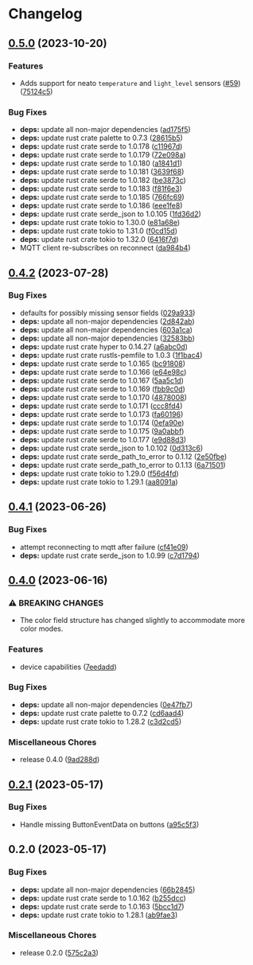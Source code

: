 # Changelog

## [0.5.0](https://github.com/FruitieX/neato-mqtt/compare/v0.4.2...v0.5.0) (2023-10-20)


### Features

* Adds support for neato `temperature` and `light_level` sensors ([#59](https://github.com/FruitieX/neato-mqtt/issues/59)) ([75124c5](https://github.com/FruitieX/neato-mqtt/commit/75124c5cc7e882e78bcbfa5a0ddbdc3fdce6a261))


### Bug Fixes

* **deps:** update all non-major dependencies ([ad175f5](https://github.com/FruitieX/neato-mqtt/commit/ad175f509ff2837828ff9afc59635746b5a7c328))
* **deps:** update rust crate palette to 0.7.3 ([28615b5](https://github.com/FruitieX/neato-mqtt/commit/28615b5bd95f6fae4dad108fe2571b5ee20722c5))
* **deps:** update rust crate serde to 1.0.178 ([c11967d](https://github.com/FruitieX/neato-mqtt/commit/c11967d85b8f52595eaa7396c0f0e3f7d2bcf4be))
* **deps:** update rust crate serde to 1.0.179 ([72e098a](https://github.com/FruitieX/neato-mqtt/commit/72e098a6608d4ddc050ade63c79d5c34ff98fd6e))
* **deps:** update rust crate serde to 1.0.180 ([a1841d1](https://github.com/FruitieX/neato-mqtt/commit/a1841d17c928867aa50004def574a6ad216ae43c))
* **deps:** update rust crate serde to 1.0.181 ([3639f68](https://github.com/FruitieX/neato-mqtt/commit/3639f680886f1ba381759cf65b1b21053f08b2b3))
* **deps:** update rust crate serde to 1.0.182 ([be3873c](https://github.com/FruitieX/neato-mqtt/commit/be3873c4dc3778a380c3d38e6063a67e32e7e18b))
* **deps:** update rust crate serde to 1.0.183 ([f81f6e3](https://github.com/FruitieX/neato-mqtt/commit/f81f6e35d74efc08bf4cb4c5df78ea267f01e712))
* **deps:** update rust crate serde to 1.0.185 ([766fc69](https://github.com/FruitieX/neato-mqtt/commit/766fc69dc39344d2a2d302ae65be31d8e1a5ea8a))
* **deps:** update rust crate serde to 1.0.186 ([eee1fe8](https://github.com/FruitieX/neato-mqtt/commit/eee1fe8eed6992597260ff3fbb4f9e6bc188fe43))
* **deps:** update rust crate serde_json to 1.0.105 ([1fd36d2](https://github.com/FruitieX/neato-mqtt/commit/1fd36d25e347f1d625a4ad1cd7cc0305114d48cf))
* **deps:** update rust crate tokio to 1.30.0 ([e81a68e](https://github.com/FruitieX/neato-mqtt/commit/e81a68e47fb72491efe1aefaf240cbbb901d3a37))
* **deps:** update rust crate tokio to 1.31.0 ([f0cd15d](https://github.com/FruitieX/neato-mqtt/commit/f0cd15df0ef80c7a3e810e48a58d13b58429f83f))
* **deps:** update rust crate tokio to 1.32.0 ([6416f7d](https://github.com/FruitieX/neato-mqtt/commit/6416f7de7e63cd6baf0e5a997a3a14708aebcc42))
* MQTT client re-subscribes on reconnect ([da984b4](https://github.com/FruitieX/neato-mqtt/commit/da984b44761134145705024bede28920f605d57b))

## [0.4.2](https://github.com/FruitieX/neato-mqtt/compare/v0.4.1...v0.4.2) (2023-07-28)


### Bug Fixes

* defaults for possibly missing sensor fields ([029a933](https://github.com/FruitieX/neato-mqtt/commit/029a933fe405feda0d8a66c92225644732ce896f))
* **deps:** update all non-major dependencies ([2d842ab](https://github.com/FruitieX/neato-mqtt/commit/2d842abc9170423e727cfda1f741ff46c065a7dd))
* **deps:** update all non-major dependencies ([603a1ca](https://github.com/FruitieX/neato-mqtt/commit/603a1ca2bce17519cbcfbee2b99c140e4612976d))
* **deps:** update all non-major dependencies ([32583bb](https://github.com/FruitieX/neato-mqtt/commit/32583bb126d7d6db074420ae1cd574e3d6121809))
* **deps:** update rust crate hyper to 0.14.27 ([a6abc0d](https://github.com/FruitieX/neato-mqtt/commit/a6abc0d81593c801cc1c793e2737764d68ea0d11))
* **deps:** update rust crate rustls-pemfile to 1.0.3 ([1f1bac4](https://github.com/FruitieX/neato-mqtt/commit/1f1bac4d36bb335d386399665fa9d760c34b4996))
* **deps:** update rust crate serde to 1.0.165 ([bc91808](https://github.com/FruitieX/neato-mqtt/commit/bc918084937064c22988c37f722cc599fdf1866d))
* **deps:** update rust crate serde to 1.0.166 ([e64e98c](https://github.com/FruitieX/neato-mqtt/commit/e64e98c4c67d7aa1d23cb47f6f7a36dd7ea7660b))
* **deps:** update rust crate serde to 1.0.167 ([5aa5c1d](https://github.com/FruitieX/neato-mqtt/commit/5aa5c1dcf057bc2d1dd4d86f0e6d54cceb1e4780))
* **deps:** update rust crate serde to 1.0.169 ([fbb9c0d](https://github.com/FruitieX/neato-mqtt/commit/fbb9c0d5d093b05f3ae4129821fd1007119556d9))
* **deps:** update rust crate serde to 1.0.170 ([4878008](https://github.com/FruitieX/neato-mqtt/commit/4878008e6bea7eced506b5ce10460a35fa8d1d54))
* **deps:** update rust crate serde to 1.0.171 ([ccc8fd4](https://github.com/FruitieX/neato-mqtt/commit/ccc8fd46cc6e7d8970133a376f846b52f81456f3))
* **deps:** update rust crate serde to 1.0.173 ([fa60196](https://github.com/FruitieX/neato-mqtt/commit/fa601963498124d0b9a4b64df2b87763e436524d))
* **deps:** update rust crate serde to 1.0.174 ([0efa90e](https://github.com/FruitieX/neato-mqtt/commit/0efa90e0adf005dcfa8df56885e96296711f64fa))
* **deps:** update rust crate serde to 1.0.175 ([9a0abbf](https://github.com/FruitieX/neato-mqtt/commit/9a0abbfb8878044f2de5ee72697b4adb500140ad))
* **deps:** update rust crate serde to 1.0.177 ([e9d88d3](https://github.com/FruitieX/neato-mqtt/commit/e9d88d3356576f7d80771c525c869359da460ba9))
* **deps:** update rust crate serde_json to 1.0.102 ([0d313c6](https://github.com/FruitieX/neato-mqtt/commit/0d313c65bac06c9421c85fdb0198ae05e727e1ee))
* **deps:** update rust crate serde_path_to_error to 0.1.12 ([2e50fbe](https://github.com/FruitieX/neato-mqtt/commit/2e50fbe9d14f76b1d9b194eba8a9af18a0769262))
* **deps:** update rust crate serde_path_to_error to 0.1.13 ([6a71501](https://github.com/FruitieX/neato-mqtt/commit/6a715016ac3bf3b5dd374eb54eb379e8d84cabe4))
* **deps:** update rust crate tokio to 1.29.0 ([f56d4fd](https://github.com/FruitieX/neato-mqtt/commit/f56d4fdc4c323ffaf0572a4c7822925191d709b6))
* **deps:** update rust crate tokio to 1.29.1 ([aa8091a](https://github.com/FruitieX/neato-mqtt/commit/aa8091a320f55914c040f455dfade16a2a337be2))

## [0.4.1](https://github.com/FruitieX/neato-mqtt/compare/v0.4.0...v0.4.1) (2023-06-26)


### Bug Fixes

* attempt reconnecting to mqtt after failure ([cf41e09](https://github.com/FruitieX/neato-mqtt/commit/cf41e096b49e3fa73185ba74f25d993cebb43975))
* **deps:** update rust crate serde_json to 1.0.99 ([c7d1794](https://github.com/FruitieX/neato-mqtt/commit/c7d17941ac045755a6ea670ffced897a3f58caab))

## [0.4.0](https://github.com/FruitieX/neato-mqtt/compare/v0.2.1...v0.4.0) (2023-06-16)


### ⚠ BREAKING CHANGES

* The color field structure has changed slightly to accommodate more color modes.

### Features

* device capabilities ([7eedadd](https://github.com/FruitieX/neato-mqtt/commit/7eedadd7dbb28c0b6b493cc22965a38ec80d040a))


### Bug Fixes

* **deps:** update all non-major dependencies ([0e47fb7](https://github.com/FruitieX/neato-mqtt/commit/0e47fb7d0596add35697ea5d93a2c2add9d1b29b))
* **deps:** update rust crate palette to 0.7.2 ([cd6aad4](https://github.com/FruitieX/neato-mqtt/commit/cd6aad4b268c404cac3d35c6b91e1be85217e0a8))
* **deps:** update rust crate tokio to 1.28.2 ([c3d2cd5](https://github.com/FruitieX/neato-mqtt/commit/c3d2cd51cad40a5142a0ba6d98c0626f58a0ebd7))


### Miscellaneous Chores

* release 0.4.0 ([9ad288d](https://github.com/FruitieX/neato-mqtt/commit/9ad288d131fd18eed8e54909a4435664f6d62455))

## [0.2.1](https://github.com/FruitieX/neato-mqtt/compare/v0.2.0...v0.2.1) (2023-05-17)


### Bug Fixes

* Handle missing ButtonEventData on buttons ([a95c5f3](https://github.com/FruitieX/neato-mqtt/commit/a95c5f39288a67509e99418530ba4e0e4b910f00))

## 0.2.0 (2023-05-17)


### Bug Fixes

* **deps:** update all non-major dependencies ([66b2845](https://github.com/FruitieX/neato-mqtt/commit/66b2845d25f52350e42e1830e8e363fb14ba9ddf))
* **deps:** update rust crate serde to 1.0.162 ([b255dcc](https://github.com/FruitieX/neato-mqtt/commit/b255dcc5024da379dd69f4a33f003c93c9d2678d))
* **deps:** update rust crate serde to 1.0.163 ([5bcc1d7](https://github.com/FruitieX/neato-mqtt/commit/5bcc1d78788d01be69336511b4f41be9187b20bc))
* **deps:** update rust crate tokio to 1.28.1 ([ab9fae3](https://github.com/FruitieX/neato-mqtt/commit/ab9fae3d678f451d70dbd199f8a7719aca9d0dbf))


### Miscellaneous Chores

* release 0.2.0 ([575c2a3](https://github.com/FruitieX/neato-mqtt/commit/575c2a33bd5d8f94f836fa84d5c8593db606e6b6))

